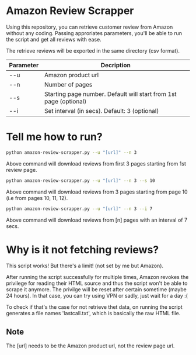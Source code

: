 # Amazon Review Scrapper

Using this repository, you can retrieve customer review from Amazon without any coding. Passing approriates parameters, you'll be able to run the script and get all reviews with ease.

The retrieve reviews will be exported in the same directory (csv format).

| Parameter | Decription |
| ------ | ------ |
| --u | Amazon product url |
| --n | Number of pages |
| --s | Starting page number. Default will start from 1st page  (optional) |
| --i | Set interval (in secs). Default: 3  (optional) |




# Tell me how to run? 


```sh
python amazon-review-scrapper.py --u "[url]" --n 3
```
Above command will download reviews from first 3 pages starting from 1st review page.


```sh
python amazon-review-scrapper.py --u "[url]" --n 3 --s 10
```
Above command will download reviews from 3 pages starting from page 10 (i.e from pages 10, 11, 12).


```sh
python amazon-review-scrapper.py --u "[url]" --n 3 --i 7
```
Above command will download reviews from [n] pages with an interval of 7 secs. 

# Why is it not fetching reviews?
This script works! But there's a limit! (not set by me but Amazon). 

After running the script successfully for multiple times, Amazon revokes the privilege for reading their HTML source and thus the script won't be able to scrape it anymore. The privilge will be reset after certain sometime (maybe 24 hours). In that case, you can try using VPN or sadly, just wait for a day :(

To check if that's the case for not retrieve thet data, on running the script generates a file names 'lastcall.txt', which is basically the raw HTML file. 

## Note
The [url] needs to be the Amazon product url, not the review page url.
